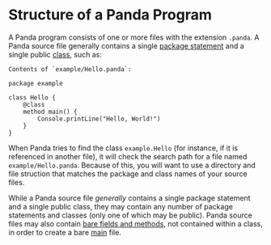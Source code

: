 Structure of a Panda Program
============================

A Panda program consists of one or more files with the extension `.panda`. A Panda source file
generally contains a single [package statement](packages.html) and a single public
[class](classes.html), such as:

    Contents of `example/Hello.panda`:

    package example

    class Hello {
        @class
        method main() {
            Console.printLine("Hello, World!")
        }
    }

When Panda tries to find the class `example.Hello` (for instance, if it is referenced in another
file), it will check the search path for a file named `example/Hello.panda`. Because of this, you
will want to use a directory and file struction that matches the package and class names of your
source files.

While a Panda source file *generally* contains a single package statement and a single public class,
they may contain any number of package statements and classes (only one of which may be public).
Panda source files may also contain [bare fields and methods](bareCode.html), not contained within a
class, in order to create a bare [main](main.html) file.